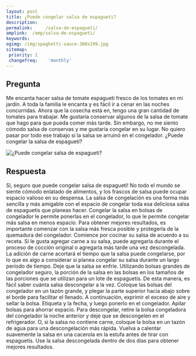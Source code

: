 ```yaml
---
layout: post
title: ¿Puede congelar salsa de espagueti?  
description: 
permalink:     /salsa-de-espagueti/
amplink:  /amp/salsa-de-espagueti/
keywords: 
ogimg: /img/spaghetti-sauce-300x199.jpg
sitemap:
 priority: 1
 changefreq:    'monthly'
---
```




## Pregunta

Me encanta hacer salsa de tomate espagueti fresco de los tomates en mi jardín. A toda la familia le encanta y es fácil ir a cenar en las noches concurridas. Ahora que la cosecha está en, tengo una gran cantidad de tomates para trabajar. Me gustaría conservar algunos de la salsa de tomate que hago para que pueda comer más tarde. Sin embargo, no me siento cómodo salsa de conservas y me gustaría congelar en su lugar. No quiero pasar por todo ese trabajo si la salsa se arruinó en el congelador. ¿Puede congelar la salsa de espagueti?


![¿Puede congelar salsa de espagueti?](https://sepuedecongelar.com/img/spaghetti-sauce-300x199.jpg "¿Puede congelar salsa de espagueti?" )


## Respuesta

Sí, seguro que puede congelar salsa de espagueti! No todo el mundo se siente cómodo enlatado de alimentos, y los frascos de salsa puede ocupar espacio valioso en su despensa. La salsa de congelación es una forma más sencilla y más amigable con el espacio de congelar toda esa deliciosa salsa de espaguetis que planeas hacer. Congelar la salsa en bolsas de congelador le permite ponerlas en el congelador, lo que le permite congelar más salsa en menos espacio.
Para obtener mejores resultados, es importante comenzar con la salsa más fresca posible y protegerla de la quemadura del congelador. Comience por cocinar su salsa de acuerdo a su receta. Si le gusta agregar carne a su salsa, puede agregarla durante el proceso de cocción original o agregarla más tarde una vez descongelada. La adición de carne acortará el tiempo que la salsa puede congelarse, por lo que es algo a considerar si planea congelar su salsa durante un largo período de tiempo. Deje que la salsa se enfríe.
Utilizando bolsas grandes de congelador seguro, la porción de la salsa en las bolsas en los tamaños de las porciones que se utilizan para un lote de espaguetis. De esta manera, es fácil saber cuánta salsa descongelar a la vez. Coloque las bolsas del congelador en un tazón grande, y plegar la parte superior hacia abajo sobre el borde para facilitar el llenado. A continuación, exprimir el exceso de aire y sellar la bolsa. Etiqueta y la fecha, y luego ponerlo en el congelador. Apilar bolsas para ahorrar espacio.
Para descongelar, retire la bolsa congeladora del congelador la noche anterior y deje que se descongelen en el refrigerador. O, si la salsa no contiene carne, coloque la bolsa en un tazón de agua para una descongelación más rápida. Vuelva a calentar suavemente la salsa en una cacerola en la estufa antes de tirar con espaguetis. Use la salsa descongelada dentro de dos días para obtener mejores resultados.
